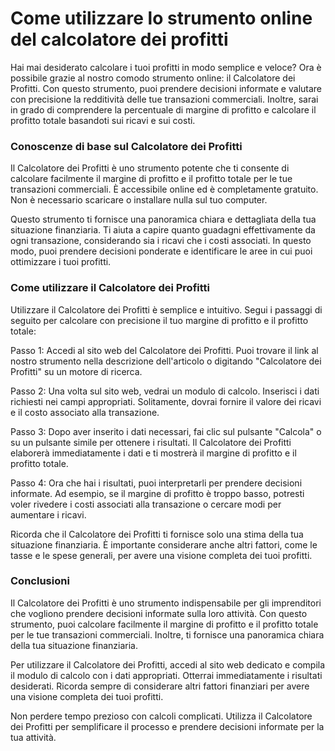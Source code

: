 Come utilizzare lo strumento online del calcolatore dei profitti
================================================================

Hai mai desiderato calcolare i tuoi profitti in modo semplice e veloce? Ora è possibile grazie al nostro comodo strumento online: il Calcolatore dei Profitti. Con questo strumento, puoi prendere decisioni informate e valutare con precisione la redditività delle tue transazioni commerciali. Inoltre, sarai in grado di comprendere la percentuale di margine di profitto e calcolare il profitto totale basandoti sui ricavi e sui costi.

### Conoscenze di base sul Calcolatore dei Profitti

Il Calcolatore dei Profitti è uno strumento potente che ti consente di calcolare facilmente il margine di profitto e il profitto totale per le tue transazioni commerciali. È accessibile online ed è completamente gratuito. Non è necessario scaricare o installare nulla sul tuo computer.

Questo strumento ti fornisce una panoramica chiara e dettagliata della tua situazione finanziaria. Ti aiuta a capire quanto guadagni effettivamente da ogni transazione, considerando sia i ricavi che i costi associati. In questo modo, puoi prendere decisioni ponderate e identificare le aree in cui puoi ottimizzare i tuoi profitti.

### Come utilizzare il Calcolatore dei Profitti

Utilizzare il Calcolatore dei Profitti è semplice e intuitivo. Segui i passaggi di seguito per calcolare con precisione il tuo margine di profitto e il profitto totale:

Passo 1: Accedi al sito web del Calcolatore dei Profitti. Puoi trovare il link al nostro strumento nella descrizione dell'articolo o digitando "Calcolatore dei Profitti" su un motore di ricerca.

Passo 2: Una volta sul sito web, vedrai un modulo di calcolo. Inserisci i dati richiesti nei campi appropriati. Solitamente, dovrai fornire il valore dei ricavi e il costo associato alla transazione.

Passo 3: Dopo aver inserito i dati necessari, fai clic sul pulsante "Calcola" o su un pulsante simile per ottenere i risultati. Il Calcolatore dei Profitti elaborerà immediatamente i dati e ti mostrerà il margine di profitto e il profitto totale.

Passo 4: Ora che hai i risultati, puoi interpretarli per prendere decisioni informate. Ad esempio, se il margine di profitto è troppo basso, potresti voler rivedere i costi associati alla transazione o cercare modi per aumentare i ricavi.

Ricorda che il Calcolatore dei Profitti ti fornisce solo una stima della tua situazione finanziaria. È importante considerare anche altri fattori, come le tasse e le spese generali, per avere una visione completa dei tuoi profitti.

### Conclusioni

Il Calcolatore dei Profitti è uno strumento indispensabile per gli imprenditori che vogliono prendere decisioni informate sulla loro attività. Con questo strumento, puoi calcolare facilmente il margine di profitto e il profitto totale per le tue transazioni commerciali. Inoltre, ti fornisce una panoramica chiara della tua situazione finanziaria.

Per utilizzare il Calcolatore dei Profitti, accedi al sito web dedicato e compila il modulo di calcolo con i dati appropriati. Otterrai immediatamente i risultati desiderati. Ricorda sempre di considerare altri fattori finanziari per avere una visione completa dei tuoi profitti.

Non perdere tempo prezioso con calcoli complicati. Utilizza il Calcolatore dei Profitti per semplificare il processo e prendere decisioni informate per la tua attività.